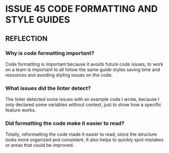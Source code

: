 # ISSUE 45 CODE FORMATTING AND STYLE GUIDES

## REFLECTION

### Why is code formatting important?

Code formatting is important because it avoids future code issues, to work on a
team is important to all follow the same guide styles saving time and resources
and avoiding styling issues on the code.

### What issues did the linter detect?

The linter detected some issues with an example code I wrote, because I only
declared some variables without context, just to show how a specific feature
works.

### Did formatting the code make it easier to read?

Totally, reformatting the code made it easier to read, since the structure
looks more organized and consistent. It also helps to quickly spot mistakes
or areas that could be improved.
